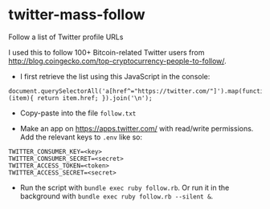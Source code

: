 twitter-mass-follow
===================

Follow a list of Twitter profile URLs

I used this to follow 100+ Bitcoin-related Twitter users from http://blog.coingecko.com/top-cryptocurrency-people-to-follow/.

- I first retrieve the list using this JavaScript in the console:
```
document.querySelectorAll('a[href^="https://twitter.com/"]').map(function (item){ return item.href; }).join('\n');
```

- Copy-paste into the file `follow.txt`

- Make an app on https://apps.twitter.com/ with read/write permissions. Add the relevant keys to `.env` like so:

```
TWITTER_CONSUMER_KEY=<key>
TWITTER_CONSUMER_SECRET=<secret>
TWITTER_ACCESS_TOKEN=<token>
TWITTER_ACCESS_SECRET=<secret>
```

- Run the script with `bundle exec ruby follow.rb`. Or run it in the background with `bundle exec ruby follow.rb --silent &`.
